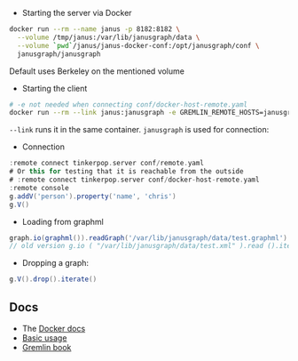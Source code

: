 * Starting the server via Docker

```bash
docker run --rm --name janus -p 8182:8182 \
  --volume /tmp/janus:/var/lib/janusgraph/data \
  --volume `pwd`/janus/janus-docker-conf:/opt/janusgraph/conf \
  janusgraph/janusgraph
```

Default uses Berkeley on the mentioned volume


* Starting the client

```bash
# -e not needed when connecting conf/docker-host-remote.yaml
docker run --rm --link janus:janusgraph -e GREMLIN_REMOTE_HOSTS=janusgraph -it janusgraph/janusgraph ./bin/gremlin.sh
```

`--link` runs it in the same container. `janusgraph` is used for connection:

* Connection

```groovy
:remote connect tinkerpop.server conf/remote.yaml
# Or this for testing that it is reachable from the outside 
# :remote connect tinkerpop.server conf/docker-host-remote.yaml
:remote console
g.addV('person').property('name', 'chris')
g.V()
```


* Loading from graphml

```groovy
graph.io(graphml()).readGraph('/var/lib/janusgraph/data/test.graphml')
// old version g.io ( "/var/lib/janusgraph/data/test.xml" ).read ().iterate ()
```

* Dropping a graph:
```groovy
g.V().drop().iterate()
```

## Docs

* The [Docker docs](https://github.com/JanusGraph/janusgraph-docker/blob/master/README.md) 
* [Basic usage](https://docs.janusgraph.org/getting-started/basic-usage/#loading-with-an-index-backend)
* [Gremlin book](https://kelvinlawrence.net/book/PracticalGremlin.html)

